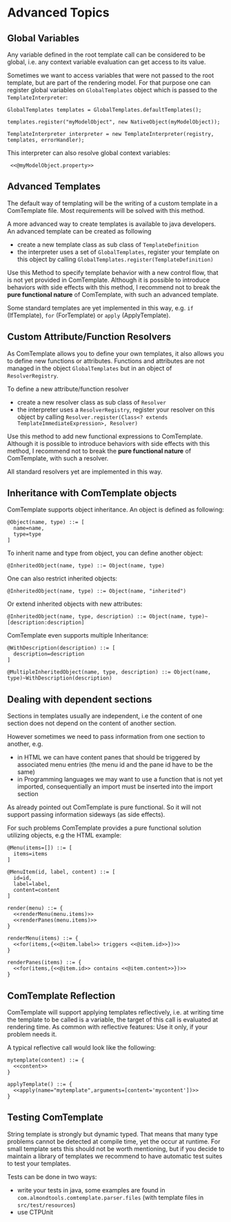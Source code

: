 # Advanced Topics

## Global Variables

Any variable defined in the root template call can be considered to be global, i.e. any context variable evaluation can get access to its value.

Sometimes we want to access variables that were not passed to the root template, but are part of the rendering model. For that purpose one can register global variables on `GlobalTemplates` object which is passed to the `TemplateInterpreter`:

    GlobalTemplates templates = GlobalTemplates.defaultTemplates();
    
    templates.register("myModelObject", new NativeObject(myModelObject));
    
    TemplateInterpreter interpreter = new TemplateInterpreter(registry, templates, errorHandler);
    
This interpreter can also resolve global context variables:

     <<@myModelObject.property>>
   

## Advanced Templates

The default way of templating will be the writing of a custom template in a ComTemplate file. Most requirements will be solved with this method.

A more advanced way to create templates is available to java developers. An advanced template can be created as following

 - create a new template class as sub class of `TemplateDefinition`
 - the interpreter uses a set of `GlobalTemplates`, register your template on this object by calling `GlobalTemplates.register(TemplateDefinition)`
 
Use this Method to specify template behavior with a new control flow, that is not yet provided in ComTemplate. Although it is possible to introduce behaviors with side effects with this method, I recommend not to break the **pure functional nature** of ComTemplate, with such an advanced template.

Some standard templates are yet implemented in this way, e.g. `if` (IfTemplate), `for` (ForTemplate) or `apply` (ApplyTemplate).

## Custom Attribute/Function Resolvers

As ComTemplate allows you to define your own templates, it also allows you to define new functions or attributes. Functions and attributes are not managed in the object `GlobalTemplates` but in an object of `ResolverRegistry`.

To define a new attribute/function resolver

 - create a new resolver class as sub class of `Resolver`
 - the interpreter uses a `ResolverRegistry`, register your resolver on this object by calling `Resolver.register(Class<? extends TemplateImmediateExpression>, Resolver)`
 
 Use this method to add new functional expressions to ComTemplate. Although it is possible to introduce behaviors with side effects with this method, I recommend not to break the **pure functional nature** of ComTemplate, with such a resolver.

All standard resolvers yet are implemented in this way.
 

## Inheritance with ComTemplate objects

ComTemplate supports object inheritance. An object is defined as following:

    @Object(name, type) ::= [
      name=name,
      type=type
    ]

To inherit name and type from object, you can define another object:

    @InheritedObject(name, type) ::= Object(name, type)

One can also restrict inherited objects:

    @InheritedObject(name, type) ::= Object(name, "inherited")

Or extend inherited objects with new attributes:

    @InheritedObject(name, type, description) ::= Object(name, type)~[description:description]

ComTemplate even supports multiple Inheritance:

    @WithDescription(description) ::= [
      description=description
    ]
    
    @MultipleInheritedObject(name, type, description) ::= Object(name, type)~WithDescription(description)

## Dealing with dependent sections

Sections in templates usually are independent, i.e the content of one section does not depend on the content of another section.

However sometimes we need to pass information from one section to another, e.g.

 - in HTML we can have content panes that should be triggered by associated menu entries (the menu id and the pane id have to be the same)
 - in Programming languages we may want to use a function that is not yet imported, consequentially an import must be inserted into the import section

As already pointed out ComTemplate is pure functional. So it will not support passing information sideways (as side effects).

For such problems ComTemplate provides a pure functional solution utilizing objects, e.g the HTML example:

    @Menu(items=[]) ::= [
      items=items
    ]
    
    @MenuItem(id, label, content) ::= [
      id=id,
      label=label,
      content=content
    ]

    render(menu) ::= {
      <<renderMenu(menu.items)>>
      <<renderPanes(menu.items)>>
    }
    
    renderMenu(items) ::= {
      <<for(items,{<<@item.label>> triggers <<@item.id>>})>>
    }
    
    renderPanes(items) ::= {
      <<for(items,{<<@item.id>> contains <<@item.content>>})>>
    }

## ComTemplate Reflection

ComTemplate will support applying templates reflectively, i.e. at writing time the template to be called is a variable, the target of this call is evaluated at rendering time. As common with reflective features: Use it only, if your problem needs it.

A typical reflective call would look like the following:

    mytemplate(content) ::= {
      <<content>>
    }
    
    applyTemplate() ::= {
      <<apply(name="mytemplate",arguments=[content='mycontent'])>>
    }
    
## Testing ComTemplate

String template is strongly but dynamic typed. That means that many type problems cannot be detected at compile time, yet the occur at runtime. For small template sets this should not be worth mentioning, but if you decide to maintain a library of templates we recommend to have automatic test suites to test your templates.

Tests can be done in two ways:

 - write your tests in java, some examples are found in `com.almondtools.comtemplate.parser.files` (with template files in `src/test/resources`)
 - use CTPUnit  
